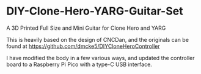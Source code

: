 # DIY-Clone-Hero-YARG-Guitar-Set
A 3D Printed Full Size and Mini Guitar for Clone Hero and YARG

This is heavily based on the design of CNCDan, and the originals can be found at https://github.com/dmcke5/DIYCloneHeroController

I have modified the body in a few various ways, and updated the controller board to a Raspberry Pi Pico with a type-C USB interface.
